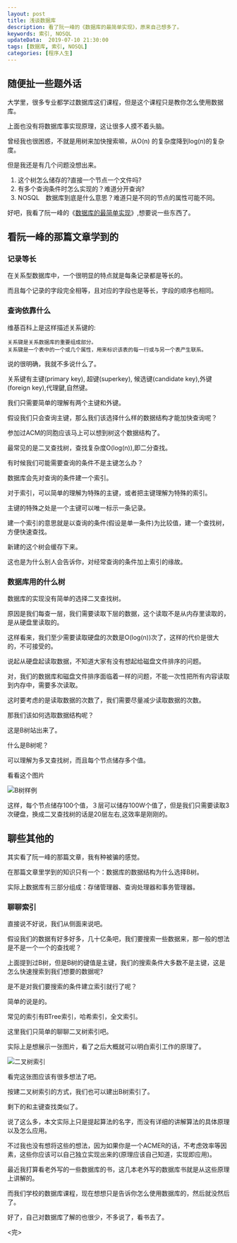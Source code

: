 ```yaml
---
layout: post  
title: 浅谈数据库  
description: 看了阮一峰的《数据库的最简单实现》，原来自己想多了。  
keywords: 索引, NOSQL  
updateData:  2019-07-10 21:30:00
tags: [数据库, 索引, NOSQL]  
categories: [程序人生]  
---
```



## 随便扯一些题外话

大学里，很多专业都学过数据库这们课程，但是这个课程只是教你怎么使用数据库。

上面也没有将数据库事实现原理，这让很多人摸不着头脑。

曾经我也很困惑，不就是用树来加快搜索嘛，从O(n) 的复杂度降到log(n)的复杂度。

但是我还是有几个问题没想出来。

1. 这个树怎么储存的?直接一个节点一个文件吗?
2. 有多个查询条件时怎么实现的？难道分开查询?
3. NOSQL　数据库到底是什么意思？难道只是不同的节点的属性可能不同。

好吧，我看了阮一峰的《[数据库的最简单实现](http://www.ruanyifeng.com/blog/2014/07/database_implementation.html)》,想要说一些东西了。


## 看阮一峰的那篇文章学到的

### 记录等长

在关系型数据库中，一个很明显的特点就是每条记录都是等长的。

而且每个记录的字段完全相等，且对应的字段也是等长，字段的顺序也相同。

### 查询依靠什么

维基百科上是这样描述关系键的:

```
关系键是关系数据库的重要组成部分。
关系键是一个表中的一个或几个属性，用来标识该表的每一行或与另一个表产生联系。
```

说的很明确，我就不多说什么了。


关系键有主键(primary key), 超键(superkey), 候选键(candidate key),外键(foreign key),代理鍵,自然键。

我们只需要简单的理解有两个主键和外键。

假设我们只会查询主键，那么我们该选择什么样的数据结构才能加快查询呢？

参加过ACM的同胞应该马上可以想到树这个数据结构了。

最常见的是二叉查找树，查找复杂度O(log(n)),即二分查找。

有时候我们可能需要查询的条件不是主键怎么办？

数据库会先对查询的条件建一个索引。

对于索引，可以简单的理解为特殊的主键，或者把主键理解为特殊的索引。

主键的特殊之处是一个主键可以唯一标示一条记录。

建一个索引的意思就是以查询的条件(假设是单一条件)为比较值，建一个查找树，方便快速查找。

新建的这个树会缓存下来。

这也是为什么别人会告诉你，对经常查询的条件加上索引的缘故。


### 数据库用的什么树

数据库的实现没有简单的选择二叉查找树。

原因是我们每查一层，我们需要读取下层的数据，这个读取不是从内存里读取的，是从硬盘里读取的。

这样看来，我们至少需要读取硬盘的次数是O(log(n))次了，这样的代价是很大的，不可接受的。


说起从硬盘起读取数据，不知道大家有没有想起给磁盘文件排序的问题。

对，我们的数据库和磁盘文件排序面临着一样的问题，不能一次性把所有内容读取到内存中，需要多次读取。

这时要考虑的是读取数据的次数了，我们需要尽量减少读取数据的次数。

那我们该如何选取数据结构呢？

这是B树站出来了。

什么是B树呢？

可以理解为多叉查找树，而且每个节点储存多个值。

看看这个图片

![B树样例](//res2014.tiankonguse.com/images/2014/07/10/001.png)

这样，每个节点储存100个值，３层可以储存100W个值了，但是我们只需要读取3次硬盘，换成二叉查找树的话是20层左右,这效率是刚刚的。



## 聊些其他的

其实看了阮一峰的那篇文章，我有种被骗的感觉。

在那篇文章里学到的知识只有一个：数据库的数据结构为什么选择B树。

实际上数据库有三部分组成：存储管理器、查询处理器和事务管理器。

### 聊聊索引

直接说不好说，我们从侧面来说吧。

假设我们的数据有好多好多，几十亿条吧，我们要搜索一些数据来，那一般的想法是不是一个一个的查找呢？

上面提到过B树，但是B树的键值是主键，我们的搜索条件大多数不是主键，这是怎么快速搜索到我们想要的数据呢?

是不是对我们要搜索的条件建立索引就行了呢？

简单的说是的。

常见的索引有BTree索引，哈希索引，全文索引。

这里我们只简单的聊聊二叉树索引吧。

实际上是想展示一张图片，看了之后大概就可以明白索引工作的原理了。

![二叉树索引](//res2014.tiankonguse.com/images/2014/07/10/002.png)


看完这张图应该有很多想法了吧。

按建二叉树索引的方式，我们也可以建出B树索引了。

剩下的和主键查找类似了。

说了这么多，本文实际上只是提起算法的名字，而没有详细的讲解算法的具体原理以及怎么应用。

不过我也没有想将这些的想法，因为如果你是一个ACMER的话，不考虑效率等因素，这些你应该可以自己独立实现出来的(原理应该自己知道，实现即应用)。

最近我打算看老外写的一些数据库的书，这几本老外写的数据库书就是从这些原理上讲解的。

而我们学校的数据库课程，现在想想只是告诉你怎么使用数据库的，然后就没然后了。

好了，自己对数据库了解的也很少，不多说了，看书去了。


<完>

